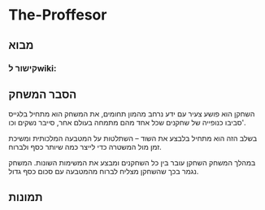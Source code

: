 # The-Proffesor

## מבוא


### קישור לwiki: 


## הסבר המשחק

השחקן הוא פושע צעיר עם ידע נרחב מהמון תחומים, את המשחק הוא מתחיל בלגייס סביבו כנופייה של שחקנים שכל אחד מהם מתמחה בעולם אחר, סייבר נשקים וכו'. 

בשלב הזה הוא מתחיל בלבצע את השוד – השתלטות על המטבעה המלכותית ומשיכת זמן מול המשטרה כדי לייצר כמה שיותר כסף ולברוח. 

במהלך המשחק השחקן עובר בין כל השחקנים ומבצע את המשימות השונות. המשחק נגמר בכך שהשחקן מצליח לברוח מהמטבעה עם סכום כסף גדול.

## תמונות
